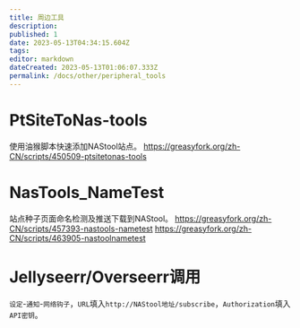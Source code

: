 ```yaml
---
title: 周边工具
description: 
published: 1
date: 2023-05-13T04:34:15.604Z
tags: 
editor: markdown
dateCreated: 2023-05-13T01:06:07.333Z
permalink: /docs/other/peripheral_tools
---
```


# PtSiteToNas-tools

使用油猴脚本快速添加NAStool站点。
https://greasyfork.org/zh-CN/scripts/450509-ptsitetonas-tools

# NasTools_NameTest
站点种子页面命名检测及推送下载到NAStool。
https://greasyfork.org/zh-CN/scripts/457393-nastools-nametest
https://greasyfork.org/zh-CN/scripts/463905-nastoolnametest


# Jellyseerr/Overseerr调用
`设定`-`通知`-`网络钩子`，`URL`填入`http://NAStool地址/subscribe`，`Authorization`填入`API密钥`。